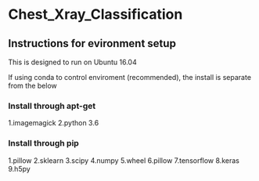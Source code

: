 # Chest_Xray_Classification

## Instructions for evironment setup
This is designed to run on Ubuntu 16.04

If using conda to control enviroment (recommended), the install is separate from the below
### Install through apt-get
1.imagemagick
2.python 3.6

### Install through pip
1.pillow
2.sklearn
3.scipy
4.numpy
5.wheel
6.pillow
7.tensorflow
8.keras
9.h5py
